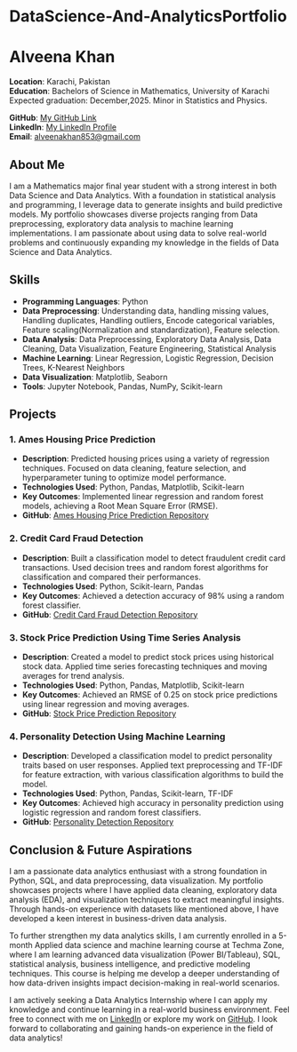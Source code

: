 # DataScience-And-AnalyticsPortfolio
# Alveena Khan

**Location**: Karachi, Pakistan  
**Education**: Bachelors of Science in Mathematics, University of Karachi  
  Expected graduation: December,2025.
  Minor in Statistics and Physics.
  
**GitHub**: [My GitHub Link](https://github.com/dashboard)  
**LinkedIn**: [My LinkedIn Profile](https://www.linkedin.com/feed/)  
**Email**: alveenakhan853@gmail.com 

## About Me

I am a Mathematics major final year student with a strong interest in both Data Science and Data Analytics. With a foundation in statistical analysis and programming, I leverage data to generate insights and build predictive models. My portfolio showcases diverse projects ranging from Data preprocessing, exploratory data analysis to machine learning implementations. I am passionate about using data to solve real-world problems and continuously expanding my knowledge in the fields of Data Science and Data Analytics.

## Skills

- **Programming Languages**: Python
- **Data Preprocessing**: Understanding data, handling missing values, Handling duplicates, Handling outliers, Encode categorical variables, Feature scaling(Normalization and standardization), Feature selection.
- **Data Analysis**: Data Preprocessing, Exploratory Data Analysis, Data Cleaning, Data Visualization, Feature Engineering, Statistical Analysis
- **Machine Learning**: Linear Regression, Logistic Regression, Decision Trees, K-Nearest Neighbors
- **Data Visualization**: Matplotlib, Seaborn
- **Tools**: Jupyter Notebook, Pandas, NumPy, Scikit-learn

## Projects

### 1. Ames Housing Price Prediction
- **Description**: Predicted housing prices using a variety of regression techniques. Focused on data cleaning, feature selection, and hyperparameter tuning to optimize model performance.
- **Technologies Used**: Python, Pandas, Matplotlib, Scikit-learn
- **Key Outcomes**: Implemented linear regression and random forest models, achieving a Root Mean Square Error (RMSE).
- **GitHub**: [Ames Housing Price Prediction Repository](https://github.com/AlveenaKhan784784/Ames-Housing-Price-Prediction)

### 2. Credit Card Fraud Detection
- **Description**: Built a classification model to detect fraudulent credit card transactions. Used decision trees and random forest algorithms for classification and compared their performances.
- **Technologies Used**: Python, Scikit-learn, Pandas
- **Key Outcomes**: Achieved a detection accuracy of 98% using a random forest classifier.
- **GitHub**: [Credit Card Fraud Detection Repository](https://github.com/AlveenaKhan784784/Credit_Card_Fraud_Detection)

### 3. Stock Price Prediction Using Time Series Analysis
- **Description**: Created a model to predict stock prices using historical stock data. Applied time series forecasting techniques and moving averages for trend analysis.
- **Technologies Used**: Python, Pandas, Matplotlib, Scikit-learn
- **Key Outcomes**: Achieved an RMSE of 0.25 on stock price predictions using linear regression and moving averages.
- **GitHub**: [Stock Price Prediction Repository](https://github.com/AlveenaKhan784784/stock-price-prediction)

### 4. Personality Detection Using Machine Learning
- **Description**: Developed a classification model to predict personality traits based on user responses. Applied text preprocessing and TF-IDF for feature extraction, with various classification algorithms to build the model.
- **Technologies Used**: Python, Pandas, Scikit-learn, TF-IDF
- **Key Outcomes**: Achieved high accuracy in personality prediction using logistic regression and random forest classifiers.
- **GitHub**: [Personality Detection Repository](https://github.com/AlveenaKhan784784/Personality-Detection)

## Conclusion & Future Aspirations

I am a passionate data analytics enthusiast with a strong foundation in Python, SQL, and data preprocessing, data visualization. My portfolio showcases projects where I have applied data cleaning, exploratory data analysis (EDA), and visualization techniques to extract meaningful insights. Through hands-on experience with datasets like mentioned above, I have developed a keen interest in business-driven data analysis.

To further strengthen my data analytics skills, I am currently enrolled in a 5-month Applied data science and machine learning course at Techma Zone, where I am learning advanced data visualization (Power BI/Tableau), SQL, statistical analysis, business intelligence, and predictive modeling techniques. This course is helping me develop a deeper understanding of how data-driven insights impact decision-making in real-world scenarios.

I am actively seeking a Data Analytics Internship where I can apply my knowledge and continue learning in a real-world business environment. Feel free to connect with me on [LinkedIn](https://www.linkedin.com/feed/) or explore my work on [GitHub](https://github.com/dashboard). I look forward to collaborating and gaining hands-on experience in the field of data analytics!

